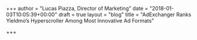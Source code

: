 +++
author = "Lucas Piazza, Director of Marketing"
date = "2018-01-03T10:05:39+00:00"
draft = true
layout = "blog"
title = "AdExchanger Ranks Yieldmo’s Hyperscroller Among Most Innovative Ad Formats"

+++
